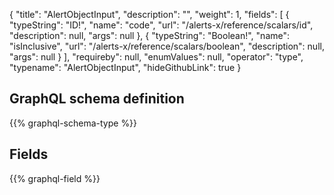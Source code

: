 {
  "title": "AlertObjectInput",
  "description": "",
  "weight": 1,
  "fields": [
    {
      "typeString": "ID!",
      "name": "code",
      "url": "/alerts-x/reference/scalars/id",
      "description": null,
      "args": null
    },
    {
      "typeString": "Boolean!",
      "name": "isInclusive",
      "url": "/alerts-x/reference/scalars/boolean",
      "description": null,
      "args": null
    }
  ],
  "requireby": null,
  "enumValues": null,
  "operator": "type",
  "typename": "AlertObjectInput",
  "hideGithubLink": true
}
## GraphQL schema definition

{{% graphql-schema-type %}}

## Fields

{{% graphql-field %}}
